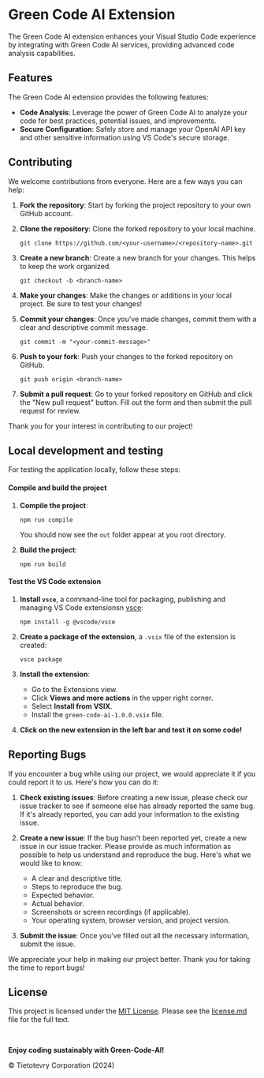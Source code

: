 # Green Code AI Extension

The Green Code AI extension enhances your Visual Studio Code experience by integrating with Green Code AI services, providing advanced code analysis capabilities.

## Features

The Green Code AI extension provides the following features:

- **Code Analysis**: Leverage the power of Green Code AI to analyze your code for best practices, potential issues, and improvements.
- **Secure Configuration**: Safely store and manage your OpenAI API key and other sensitive information using VS Code's secure storage.

## Contributing

We welcome contributions from everyone. Here are a few ways you can help:

1. **Fork the repository**: Start by forking the project repository to your own GitHub account.

2. **Clone the repository**: Clone the forked repository to your local machine.

   ```
   git clone https://github.com/<your-username>/<repository-name>.git
   ```

3. **Create a new branch**: Create a new branch for your changes. This helps to keep the work organized.

   ```
   git checkout -b <branch-name>
   ```

4. **Make your changes**: Make the changes or additions in your local project. Be sure to test your changes!

5. **Commit your changes**: Once you've made changes, commit them with a clear and descriptive commit message.

   ```
   git commit -m "<your-commit-message>"
   ```

6. **Push to your fork**: Push your changes to the forked repository on GitHub.

   ```
   git push origin <branch-name>
   ```

7. **Submit a pull request**: Go to your forked repository on GitHub and click the "New pull request" button. Fill out the form and then submit the pull request for review.

Thank you for your interest in contributing to our project!

## Local development and testing

For testing the application locally, follow these steps:

#### Compile and build the project

1.  **Compile the project**:

    ```
    npm run compile
    ```

    You should now see the `out` folder appear at you root directory.

2.  **Build the project**:

    ```
    npm run build
    ```

#### Test the VS Code extension

1. **Install `vsce`**, a command-line tool for packaging, publishing and managing VS Code extensionsn [vsce](https://code.visualstudio.com/api/working-with-extensions/publishing-extension#vsce):

   ```
   npm install -g @vscode/vsce
   ```

2. **Create a package of the extension**, a `.vsix` file of the extension is created:

   ```
   vsce package
   ```

3. **Install the extension**:

   - Go to the Extensions view.
   - Click **Views and more actions** in the upper right corner.
   - Select **Install from VSIX**.
   - Install the `green-code-ai-1.0.0.vsix` file.

4. **Click on the new extension in the left bar and test it on some code!**

## Reporting Bugs

If you encounter a bug while using our project, we would appreciate it if you could report it to us. Here's how you can do it:

1. **Check existing issues**: Before creating a new issue, please check our issue tracker to see if someone else has already reported the same bug. If it's already reported, you can add your information to the existing issue.

2. **Create a new issue**: If the bug hasn't been reported yet, create a new issue in our issue tracker. Please provide as much information as possible to help us understand and reproduce the bug. Here's what we would like to know:

   - A clear and descriptive title.
   - Steps to reproduce the bug.
   - Expected behavior.
   - Actual behavior.
   - Screenshots or screen recordings (if applicable).
   - Your operating system, browser version, and project version.

3. **Submit the issue**: Once you've filled out all the necessary information, submit the issue.

We appreciate your help in making our project better. Thank you for taking the time to report bugs!

## License

This project is licensed under the [MIT License](license.md). Please see the [license.md](license.md) file for the full text.

<br />

**Enjoy coding sustainably with Green-Code-AI!**

© Tietotevry Corporation (2024)

